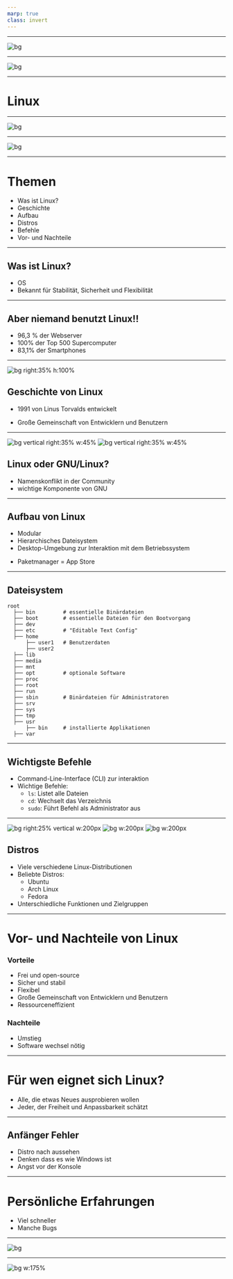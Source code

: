 ```yaml
---
marp: true
class: invert
---
```


---
<!-- paginate: false -->
![bg](https://ucarecdn.com/38ae1b9c-5544-4ab1-8f4e-25c5705bb15d/)
<!-- 
macOs?
-->


---
![bg](https://libre2news.files.wordpress.com/2021/04/screenshotfrom2021-03-3123-29-06.png?w=1024)
<!-- 
Windows?
-->
---
# Linux <!--fit-->

---

![bg](https://upload.wikimedia.org/wikipedia/commons/thumb/9/97/GNOME_Shell.png/1200px-GNOME_Shell.png)
<!-- 
GNOME
-->

---
![bg](https://kde.org/announcements/plasma/5/5.27.0/fullscreen_with_apps.png)
<!-- 
KDE Plasma
-->

---
# Themen
- Was ist Linux?
- Geschichte
- Aufbau
- Distros
- Befehle
- Vor- und Nachteile

---
## Was ist Linux?

- OS <!--Genauer: ein kernel-->
- Bekannt für Stabilität, Sicherheit und Flexibilität

<!--frage: relevant für die nächste folie: wie viele haben android-->

---
## Aber niemand benutzt Linux!!
- 96,3 % der Webserver <!--top eine Million-->
- 100% der Top 500 Supercomputer
- 83,1% der Smartphones
 

---
![bg right:35% h:100%](https://cdn.britannica.com/99/124299-050-4B4D509F/Linus-Torvalds-2012.jpg)
## Geschichte von Linux

- 1991 von Linus Torvalds entwickelt <!--Motivation: keine unterstützung für sein CPU-->
<!--Name: Linus+Unix = Linux-->
- Große Gemeinschaft von Entwicklern und Benutzern

---
![bg vertical right:35% w:45%](https://upload.wikimedia.org/wikipedia/commons/thumb/3/35/Tux.svg/142px-Tux.svg.png)
![bg vertical right:35% w:45%](https://upload.wikimedia.org/wikipedia/en/thumb/2/22/Heckert_GNU_white.svg/172px-Heckert_GNU_white.svg.png)
## Linux oder GNU/Linux?

- Namenskonflikt in der Community <!--GNU/Linux vs Linux-->
- wichtige Komponente von GNU 
<!--GNU ist ein Betriebssystem, Kernel schlecht-->
<!--GNU komponente auch von Win und Mac benutzt-->
<!--GNU/Linux: korrekt, Linux: Einfacher-->
---

## Aufbau von Linux
- Modular <!--Manche Module vom distro: Pacman, manche serlber: Desktop, Displaymanager, Windowmanager-->
- Hierarchisches Dateisystem <!--Keine Drives, später mehr-->
- Desktop-Umgebung zur Interaktion mit dem Betriebssystem
<!--Desktop-Env = GUI. Bsp: Gnome, xfce, und der Beste: Plasma-->
- Paketmanager = App Store  <!--die ersten App stores-->

---
## Dateisystem

    root
      ├── bin         # essentielle Binärdateien 
      ├── boot        # essentielle Dateien für den Bootvorgang
      ├── dev  
      ├── etc         # "Editable Text Config"
      ├── home
          ├── user1   # Benutzerdaten
          ├── user2
      ├── lib
      ├── media
      ├── mnt
      ├── opt         # optionale Software
      ├── proc
      ├── root
      ├── run
      ├── sbin        # Binärdateien für Administratoren
      ├── srv
      ├── sys
      ├── tmp
      ├── usr
          ├── bin     # installierte Applikationen
      ├── var


---
## Wichtigste Befehle

- Command-Line-Interface (CLI) zur interaktion
- Wichtige Befehle:
  - `ls`: Listet alle Dateien
  - `cd`: Wechselt das Verzeichnis
  - `sudo`: Führt Befehl als Administrator aus

---
![ bg right:25% vertical w:200px](https://avatars.githubusercontent.com/u/4673648?s=280&v=4)
![bg w:200px](https://upload.wikimedia.org/wikipedia/commons/thumb/9/9e/UbuntuCoF.svg/512px-UbuntuCoF.svg.png?20120210072525)
![bg w:200px](https://upload.wikimedia.org/wikipedia/commons/thumb/b/bd/Fedora-logo.svg/2048px-Fedora-logo.svg.png)
## Distros

- Viele verschiedene Linux-Distributionen
- Beliebte Distros:
  - Ubuntu <!--Anfänger Distro, apt PM-->
  - Arch Linux <!--Distro für fortgeschrittene: nur ein shell. GUI muss seperat installiert werden, Pacman PM-->
  - Fedora <!--DNF PM, für fortgeschrittene-->
- Unterschiedliche Funktionen und Zielgruppen

---
# Vor- und Nachteile von Linux
### Vorteile

- Frei und open-source
- Sicher und stabil <!--Sicherer: viren entwickeln lohnt sich weniger. Mehr entwickler suchen nach bugs-->
- Flexibel
- Große Gemeinschaft von Entwicklern und Benutzern
- Ressourceneffizient
<!--Software installation sicherer, nicht auf random websiten nach .exes suchen, offizielle repos-->
<!--Live-testing vor installation-->

### Nachteile
<!--Desktops gehen mit multi-monitor setups schlechter um-->

- Umstieg 
- Software wechsel nötig

---

# Für wen eignet sich Linux?

- Alle, die etwas Neues ausprobieren wollen
- Jeder, der Freiheit und Anpassbarkeit schätzt
<!--esonders für Entwickler und Programmierer-->


---
## Anfänger Fehler

- Distro nach aussehen
- Denken dass es wie Windows ist
- Angst vor der Konsole
<!--
- egal welches distro, kann angepasst werden
  Desktops seperat installiert
- Einfach commands abschreiben
-->
---
# Persönliche Erfahrungen

- Viel schneller
- Manche Bugs <!--Selber schuld-->

---
<!--header: '' -->
![bg](https://repository-images.githubusercontent.com/458803330/fd027c0e-dcbb-4127-8670-7dd92566b808)

---
![bg w:175%](https://preview.redd.it/bbvwgctz82191.png?auto=webp&s=e82c294ff4a8f7ab0558c8e80ac5ba4165c45e91)

<!--Quellen:
https://wiki.archlinux.org/
https://en.wikipedia.org/wiki/GNU/Linux_naming_controversy
https://en.wikipedia.org/wiki/Linux
https://en.wikipedia.org/wiki/GNU
https://en.wikipedia.org/wiki/Linux_distribution
-->